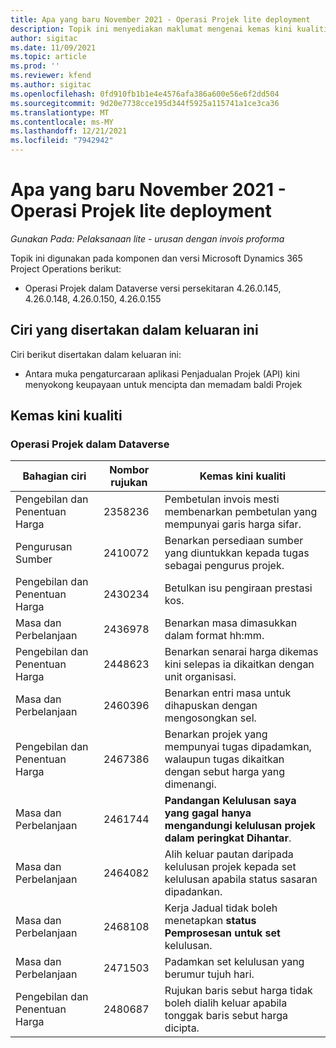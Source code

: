 ```yaml
---
title: Apa yang baru November 2021 - Operasi Projek lite deployment
description: Topik ini menyediakan maklumat mengenai kemas kini kualiti yang tersedia dalam keluaran November 2021 Operasi Projek lite deployment.
author: sigitac
ms.date: 11/09/2021
ms.topic: article
ms.prod: ''
ms.reviewer: kfend
ms.author: sigitac
ms.openlocfilehash: 0fd910fb1b1e4e4576afa386a600e56e6f2dd504
ms.sourcegitcommit: 9d20e7738cce195d344f5925a115741a1ce3ca36
ms.translationtype: MT
ms.contentlocale: ms-MY
ms.lasthandoff: 12/21/2021
ms.locfileid: "7942942"
---
```

# <a name="whats-new-november-2021---project-operations-lite-deployment"></a>Apa yang baru November 2021 - Operasi Projek lite deployment

_Gunakan Pada: Pelaksanaan lite - urusan dengan invois proforma_

Topik ini digunakan pada komponen dan versi Microsoft Dynamics 365 Project Operations berikut:

- Operasi Projek dalam Dataverse versi persekitaran 4.26.0.145, 4.26.0.148, 4.26.0.150, 4.26.0.155
  
## <a name="features-included-in-this-release"></a>Ciri yang disertakan dalam keluaran ini

Ciri berikut disertakan dalam keluaran ini:

- Antara muka pengaturcaraan aplikasi Penjadualan Projek (API) kini menyokong keupayaan untuk mencipta dan memadam baldi Projek

## <a name="quality-updates"></a>Kemas kini kualiti

### <a name="project-operations-in-dataverse"></a>Operasi Projek dalam Dataverse

| Bahagian ciri | Nombor rujukan | Kemas kini kualiti |
| --- | --- | --- |
| Pengebilan dan Penentuan Harga | 2358236 | Pembetulan invois mesti membenarkan pembetulan yang mempunyai garis harga sifar. |
| Pengurusan Sumber | 2410072 | Benarkan persediaan sumber yang diuntukkan kepada tugas sebagai pengurus projek. |
| Pengebilan dan Penentuan Harga | 2430234 | Betulkan isu pengiraan prestasi kos. |
| Masa dan Perbelanjaan | 2436978 | Benarkan masa dimasukkan dalam format hh:mm. |
| Pengebilan dan Penentuan Harga | 2448623 | Benarkan senarai harga dikemas kini selepas ia dikaitkan dengan unit organisasi. |
| Masa dan Perbelanjaan | 2460396 | Benarkan entri masa untuk dihapuskan dengan mengosongkan sel. |
| Pengebilan dan Penentuan Harga | 2467386 | Benarkan projek yang mempunyai tugas dipadamkan, walaupun tugas dikaitkan dengan sebut harga yang dimenangi. |
| Masa dan Perbelanjaan | 2461744 | **Pandangan Kelulusan saya yang gagal hanya mengandungi kelulusan projek dalam peringkat** **Dihantar**. |
| Masa dan Perbelanjaan | 2464082 | Alih keluar pautan daripada kelulusan projek kepada set kelulusan apabila status sasaran dipadankan. |
| Masa dan Perbelanjaan | 2468108 | Kerja Jadual tidak boleh menetapkan **status Pemprosesan untuk set** kelulusan. |
| Masa dan Perbelanjaan | 2471503 | Padamkan set kelulusan yang berumur tujuh hari. |
| Pengebilan dan Penentuan Harga | 2480687 | Rujukan baris sebut harga tidak boleh dialih keluar apabila tonggak baris sebut harga dicipta. |
